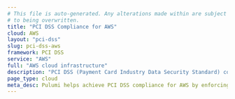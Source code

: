 ```yaml
---
# This file is auto-generated. Any alterations made within are subject
# to being overwritten.
title: "PCI DSS Compliance for AWS"
cloud: AWS
layout: "pci-dss"
slug: pci-dss-aws
framework: PCI DSS
service: "AWS"
full: "AWS cloud infrastructure"
description: "PCI DSS (Payment Card Industry Data Security Standard) compliance refers to the adherence to a set of security standards designed to protect card information during and after a financial transaction. These standards are established by the Payment Card Industry Security Standards Council (PCI SSC), which was founded by major credit card companies like Visa, MasterCard, American Express, Discover, and JCB."
page_type: cloud
meta_desc: Pulumi helps achieve PCI DSS compliance for AWS by enforcing security, cost, and compliance requirements. Speak with an expert to get started.
---
```



